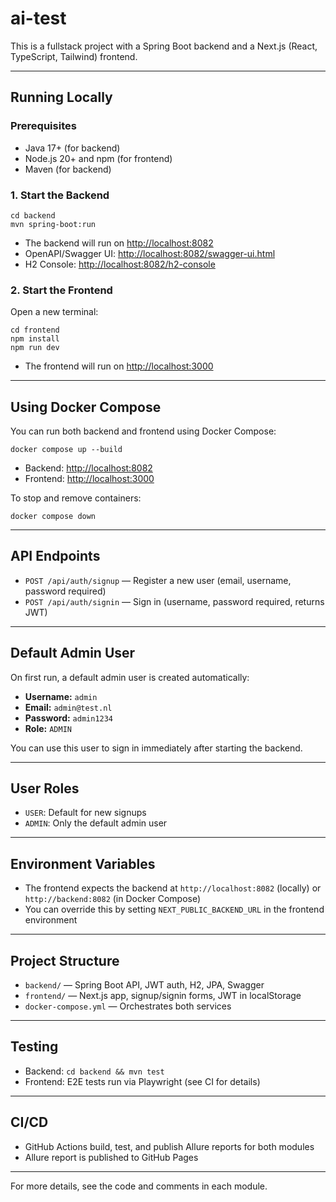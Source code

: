 # ai-test

This is a fullstack project with a Spring Boot backend and a Next.js (React, TypeScript, Tailwind) frontend.

---

## Running Locally

### Prerequisites
- Java 17+ (for backend)
- Node.js 20+ and npm (for frontend)
- Maven (for backend)

### 1. Start the Backend

```
cd backend
mvn spring-boot:run
```
- The backend will run on [http://localhost:8082](http://localhost:8082)
- OpenAPI/Swagger UI: [http://localhost:8082/swagger-ui.html](http://localhost:8082/swagger-ui.html)
- H2 Console: [http://localhost:8082/h2-console](http://localhost:8082/h2-console)

### 2. Start the Frontend

Open a new terminal:

```
cd frontend
npm install
npm run dev
```
- The frontend will run on [http://localhost:3000](http://localhost:3000)

---

## Using Docker Compose

You can run both backend and frontend using Docker Compose:

```
docker compose up --build
```
- Backend: [http://localhost:8082](http://localhost:8082)
- Frontend: [http://localhost:3000](http://localhost:3000)

To stop and remove containers:
```
docker compose down
```

---

## API Endpoints

- `POST /api/auth/signup` — Register a new user (email, username, password required)
- `POST /api/auth/signin` — Sign in (username, password required, returns JWT)

---

## Default Admin User

On first run, a default admin user is created automatically:

- **Username:** `admin`
- **Email:** `admin@test.nl`
- **Password:** `admin1234`
- **Role:** `ADMIN`

You can use this user to sign in immediately after starting the backend.

---

## User Roles

- `USER`: Default for new signups
- `ADMIN`: Only the default admin user

---

## Environment Variables

- The frontend expects the backend at `http://localhost:8082` (locally) or `http://backend:8082` (in Docker Compose)
- You can override this by setting `NEXT_PUBLIC_BACKEND_URL` in the frontend environment

---

## Project Structure

- `backend/` — Spring Boot API, JWT auth, H2, JPA, Swagger
- `frontend/` — Next.js app, signup/signin forms, JWT in localStorage
- `docker-compose.yml` — Orchestrates both services

---

## Testing

- Backend: `cd backend && mvn test`
- Frontend: E2E tests run via Playwright (see CI for details)

---

## CI/CD

- GitHub Actions build, test, and publish Allure reports for both modules
- Allure report is published to GitHub Pages

---

For more details, see the code and comments in each module.
